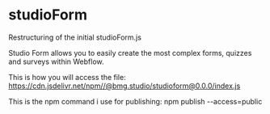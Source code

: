 # studioForm
Restructuring of the initial studioForm.js

Studio Form allows you to easily create the most complex forms, quizzes and surveys within Webflow.

This is how you will access the file:
https://cdn.jsdelivr.net/npm//@bmg.studio/studioform@0.0.0/index.js

This is the npm command i use for publishing:
npm publish --access=public
